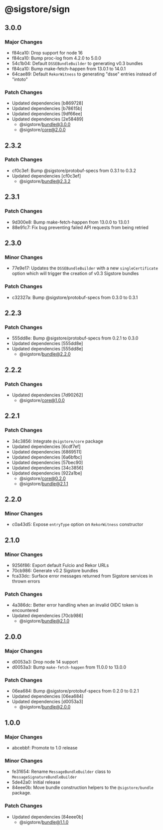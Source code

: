 # @sigstore/sign

## 3.0.0

### Major Changes

- f84ca10: Drop support for node 16
- f84ca10: Bump proc-log from 4.2.0 to 5.0.0
- 54c1b04: Default `DSSEBundleBuilder` to generating v0.3 bundles
- f84ca10: Bump make-fetch-happen from 13.0.1 to 14.0.1
- 64cae89: Default `RekorWitness` to generating "dsse" entries instead of "intoto"

### Patch Changes

- Updated dependencies [b869728]
- Updated dependencies [b78615b]
- Updated dependencies [9df66ee]
- Updated dependencies [2e58489]
  - @sigstore/bundle@3.0.0
  - @sigstore/core@2.0.0

## 2.3.2

### Patch Changes

- cf0c3ef: Bump @sigstore/protobuf-specs from 0.3.1 to 0.3.2
- Updated dependencies [cf0c3ef]
  - @sigstore/bundle@2.3.2

## 2.3.1

### Patch Changes

- 9d300e8: Bump make-fetch-happen from 13.0.0 to 13.0.1
- 88e91c7: Fix bug preventing failed API requests from being retried

## 2.3.0

### Minor Changes

- 77e9e17: Updates the `DSSEBundleBuilder` with a new `singleCertificate` option which will trigger the creation of v0.3 Sigstore bundles

### Patch Changes

- c32327a: Bump @sigstore/protobuf-specs from 0.3.0 to 0.3.1

## 2.2.3

### Patch Changes

- 555dd8e: Bump @sigstore/protobuf-specs from 0.2.1 to 0.3.0
- Updated dependencies [555dd8e]
- Updated dependencies [555dd8e]
  - @sigstore/bundle@2.2.0

## 2.2.2

### Patch Changes

- Updated dependencies [7d90262]
  - @sigstore/core@1.0.0

## 2.2.1

### Patch Changes

- 34c3856: Integrate `@sigstore/core` package
- Updated dependencies [6cdf7ef]
- Updated dependencies [6869511]
- Updated dependencies [6a6bfbc]
- Updated dependencies [57bec90]
- Updated dependencies [34c3856]
- Updated dependencies [922a1be]
  - @sigstore/core@0.2.0
  - @sigstore/bundle@2.1.1

## 2.2.0

### Minor Changes

- c0a43d5: Expose `entryType` option on `RekorWitness` constructor

## 2.1.0

### Minor Changes

- 9256f86: Export default Fulcio and Rekor URLs
- 70cb986: Generate v0.2 Sigstore bundles
- fca33dc: Surface error messages returned from Sigstore services in thrown errors

### Patch Changes

- 4a386dc: Better error handling when an invalid OIDC token is encountered
- Updated dependencies [70cb986]
  - @sigstore/bundle@2.1.0

## 2.0.0

### Major Changes

- d0053a3: Drop node 14 support
- d0053a3: Bump `make-fetch-happen` from 11.0.0 to 13.0.0

### Patch Changes

- 06ea684: Bump @sigstore/protobuf-specs from 0.2.0 to 0.2.1
- Updated dependencies [06ea684]
- Updated dependencies [d0053a3]
  - @sigstore/bundle@2.0.0

## 1.0.0

### Major Changes

- abcebbf: Promote to 1.0 release

### Minor Changes

- fe31654: Rename `MessageBundleBuilder` class to `MessageSignatureBundleBuilder`
- 5de42a0: Initial release
- 84eee0b: Move bundle construction helpers to the `@sigstore/bundle` package.

### Patch Changes

- Updated dependencies [84eee0b]
  - @sigstore/bundle@1.1.0
